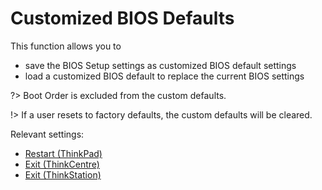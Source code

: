 # Customized BIOS Defaults #

This function allows you to
- save the BIOS Setup settings as customized BIOS default settings
- load a customized BIOS default to replace the current BIOS settings

?> Boot Order is excluded from the custom defaults.

!> If a user resets to factory defaults, the custom defaults will be cleared.

Relevant settings:
 - [Restart (ThinkPad)](http://localhost:3000/#/bios/settings/thinkpad/restart)
 - [Exit (ThinkCentre)](http://localhost:3000/#/bios/settings/thinkcentre/exit)
 - [Exit (ThinkStation)](http://localhost:3000/#/bios/settings/thinkstation/exit)


